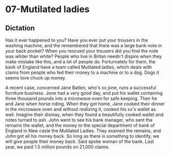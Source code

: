 # 07-Mutilated ladies

## Dictation

Has it ever happened to you? Have you ever put your trousers in the washing machine, and the remembered that there was a large bank note in your back pocket? When you rescued your trousers did you find the note was whiter than white? People who live in Britan needn't dispire when they make mistake like this, and a lot of people do. Forturnately for them, the bank of England have a team called Mutilated ladies, which deals with claims from people who fed their money to a machine or to a dog. Dogs it seems love chuck up money.

A recent case, concerned Jane Batlen, who's xx jone, runs a successful furniture business. Jone had a very good day, and put his wallet containing three thousand pounds into a microwave oven for safe keeping. Then he and Jane when horse riding. When they got home, Jane cooked their dinner in the microwave oven and without realizing it, cooked his xx's wallet as well. Imagine their dismay, when they found a beautifully cooked wallet and notes turned to ash. John went to see his bank manager, who sent the remains the wallet, and the money to the special department of bank of England in New casle the Mutilated Ladies. They examed the remains, and John got all his money back. So long as there is something to identify, we will give people their money back. Said spoke woman of the bank. Last year, we paid 1.5 million pounds on 21,000 claims.